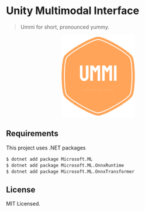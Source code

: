 # Unity Multimodal Interface
> Ummi for short, pronounced yummy.
<p align="center">
  <img src="./icon.png" alt="alt text" width="200"/>
</p>

## Requirements
This project uses .NET packages  
```bash
$ dotnet add package Microsoft.ML
$ dotnet add package Microsoft.ML.OnnxRuntime
$ dotnet add package Microsoft.ML.OnnxTransformer
```

## License
MIT Licensed. 
